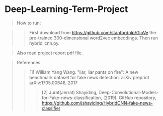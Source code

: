 # Deep-Learning-Term-Project
>

> How to run:
  
  >>First download from https://github.com/stanfordnlp/GloVe the pre-trained 300-dimensional word2vec embeddings.
  >>Then run hybrid_cnn.py.
  
  
>Also read project report pdf file.
>



>References
 >>[1] William Yang Wang. "liar, liar pants on fire": A new benchmark dataset for fake news detection. arXiv
 preprint arXiv:1705.00648, 2017
 >>>[2] Jurat(Jerrat) Shayiding, Deep-Convolutional-Models-for-Fake-news-classification, (2019), GitHub
 repository, https://github.com/jshayiding/HybridCNN-fake-news-classifier
